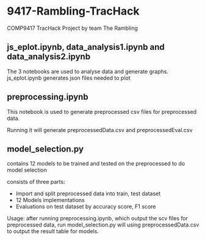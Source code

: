 # 9417-Rambling-TracHack
COMP9417 TracHack Project by team The Rambling 

## js_eplot.ipynb, data_analysis1.ipynb and data_analysis2.ipynb

The 3 notebooks are used to analyse data and generate graphs. js_eplot.ipynb generates json files needed to plot

## preprocessing.ipynb
This notebook is used to generate preprocessed csv files for preprocessed data.

Running it will generate preprocessedData.csv and preprocessedEval.csv

## model_selection.py 
contains 12 models to be trained and tested on the preprocessed to do model selection 

consists of three parts:
  - Import and split preprocessed data into train, test dataset
  - 12 Models implementations
  - Evaluations on test dataset by accuracy score, F1 score

Usage: after running preprocessing.ipynb, which output the scv files for preprocessed data, run model_selection.py will using preprocessedData.csv to output the result table for models.
  